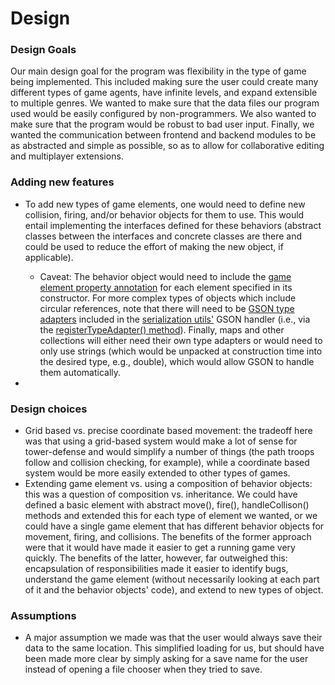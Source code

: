 # Design 

### Design Goals

Our main design goal for the program was flexibility in the type of game being implemented. This included making sure the user could create many different types of game agents, have infinite levels, and expand extensible to multiple genres. We wanted to make sure that the data files our program used would be easily configured by non-programmers. We also wanted to make sure that the program would be robust to bad user input. Finally, we wanted the communication between frontend and backend modules to be as abstracted and simple as possible, so as to allow for collaborative editing and multiplayer extensions. 


### Adding new features

* To add new types of game elements, one would need to define new collision, firing, and/or behavior objects for them to use. This would entail implementing the interfaces defined for these behaviors (abstract classes between the interfaces and concrete classes are there and could be used to reduce the effort of making the new object, if applicable). 
    
    - Caveat: The behavior object would need to include the [game element property annotation](src/engine/game_elements/ElementProperty.java) for each element specified in its constructor. For more complex types of objects which include circular references, note that there will need to be [GSON type adapters](https://google.github.io/gson/apidocs/com/google/gson/TypeAdapter.html) included in the [serialization utils'](src/utils/io/SerializationUtils.java) GSON handler (i.e., via the [registerTypeAdapter() method](https://google.github.io/gson/apidocs/com/google/gson/GsonBuilder.html#registerTypeAdapter-java.lang.reflect.Type-java.lang.Object-)). Finally, maps and other collections will either need their own type adapters or would need to only use strings (which would be unpacked at construction time into the desired type, e.g., double), which would allow GSON to handle them automatically. 
* 


### Design choices 

* Grid based vs. precise coordinate based movement: the tradeoff here was that using a grid-based system would make a lot of sense for tower-defense and would simplify a number of things (the path troops follow and collision checking, for example), while a coordinate based system would be more easily extended to other types of games.
* Extending game element vs. using a composition of behavior objects: this was a question of composition vs. inheritance. We could have defined a basic element with abstract move(), fire(), handleCollison() methods and extended this for each type of element we wanted, or we could have a single game element that has different behavior objects for movement, firing, and collisions. The benefits of the former approach were that it would have made it easier to get a running game very quickly. The benefits of the latter, however, far outweighed this: encapsulation of responsibilities made it easier to identify bugs, understand the game element (without necessarily looking at each part of it and the behavior objects' code), and extend to new types of object. 


### Assumptions 

* A major assumption we made was that the user would always save their data to the same location. This simplified loading for us, but should have been made more clear by simply asking for a save name for the user instead of opening a file chooser when they tried to save.
